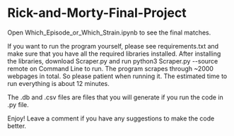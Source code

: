 # Rick-and-Morty-Final-Project

Open Which_Episode_or_Which_Strain.ipynb to see the final matches.

If you want to run the program yourself, please see requirements.txt and make sure that you have all the required libraries installed.
After installing the libraries, download Scraper.py and run python3 Scraper.py --source remote on Command Line to run.
The program scrapes through ~2000 webpages in total. So please patient when running it. The estimated time to run everything is about 12 minutes. 

The .db and .csv files are files that you will generate if you run the code in .py file.


Enjoy! Leave a comment if you have any suggestions to make the code better.
